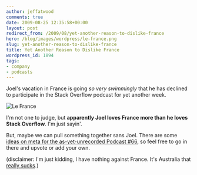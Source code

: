 ```yaml
---
author: jeffatwood
comments: true
date: 2009-08-25 12:35:58+00:00
layout: post
redirect_from: /2009/08/yet-another-reason-to-dislike-france
hero: /blog/images/wordpress/le-france.png
slug: yet-another-reason-to-dislike-france
title: Yet Another Reason to Dislike France
wordpress_id: 1894
tags:
- company
- podcasts
---
```



Joel's vacation in France is going _so very swimmingly_ that he has declined to participate in the Stack Overflow podcast for yet another week.



![Le France](/blog/images/wordpress/le-france.png)



I'm not one to judge, but **apparently Joel loves France more than he loves Stack Overflow**. I'm just sayin'.



But, maybe we can pull something together sans Joel. There are some [ideas on meta for the as-yet-unrecorded Podcast #66](http://meta.stackoverflow.com/questions/14303/podcast-66-discussion-ideas-unofficial), so feel free to go in there and upvote or add your own.



(disclaimer: I'm just kidding, I have nothing against France. It's Australia that [really sucks](http://blog.stackoverflow.com/2009/02/new-question-answer-rate-limits/).)

